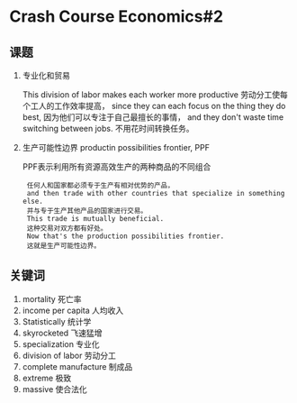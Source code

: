 
# Crash Course Economics#2

## 课题

1. 专业化和贸易

    This division of labor makes each worker more productive
    劳动分工使每个工人的工作效率提高，
    since they can each focus on the thing they do best,
    因为他们可以专注于自己最擅长的事情，
    and they don't waste time switching between jobs.
    不用花时间转换任务。

2. 生产可能性边界 productin possibilities frontier, PPF

    PPF表示利用所有资源高效生产的两种商品的不同组合

        任何人和国家都必须专于生产有相对优势的产品，
        and then trade with other countries that specialize in something else.
        并与专于生产其他产品的国家进行交易。
        This trade is mutually beneficial.
        这种交易对双方都有好处。
        Now that's the production possibilities frontier.
        这就是生产可能性边界。

## 关键词

1. mortality 死亡率
2. income per capita 人均收入
3. Statistically 统计学
4. skyrocketed 飞速猛增
5. specialization 专业化
6. division of labor 劳动分工
7. complete manufacture 制成品
8. extreme 极致
9. massive 使合法化
